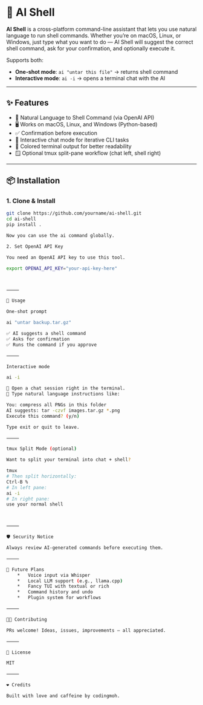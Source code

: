 # 🧠 AI Shell

**AI Shell** is a cross-platform command-line assistant that lets you use natural language to run shell commands. Whether you’re on macOS, Linux, or Windows, just type what you want to do — AI Shell will suggest the correct shell command, ask for your confirmation, and optionally execute it.

Supports both:
- **One-shot mode**: `ai "untar this file"` → returns shell command
- **Interactive mode**: `ai -i` → opens a terminal chat with the AI

---

## ✨ Features

- 🧠 Natural Language to Shell Command (via OpenAI API)
- 🖥️ Works on macOS, Linux, and Windows (Python-based)
- ✅ Confirmation before execution
- 💬 Interactive chat mode for iterative CLI tasks
- 🎨 Colored terminal output for better readability
- 🪟 Optional tmux split-pane workflow (chat left, shell right)

---

## 📦 Installation

### 1. Clone & Install

```bash
git clone https://github.com/yourname/ai-shell.git
cd ai-shell
pip install .

Now you can use the ai command globally.

2. Set OpenAI API Key

You need an OpenAI API key to use this tool.

export OPENAI_API_KEY="your-api-key-here"



⸻

🚀 Usage

One-shot prompt

ai "untar backup.tar.gz"

✅ AI suggests a shell command
✅ Asks for confirmation
✅ Runs the command if you approve

⸻

Interactive mode

ai -i

🧠 Open a chat session right in the terminal.
💬 Type natural language instructions like:

You: compress all PNGs in this folder
AI suggests: tar -czvf images.tar.gz *.png
Execute this command? (y/n)

Type exit or quit to leave.

⸻

tmux Split Mode (optional)

Want to split your terminal into chat + shell?

tmux
# Then split horizontally:
Ctrl-B %
# In left pane:
ai -i
# In right pane:
use your normal shell



⸻

🛡️ Security Notice

Always review AI-generated commands before executing them.

⸻

🧱 Future Plans
	*	Voice input via Whisper
	*	Local LLM support (e.g., llama.cpp)
	*	Fancy TUI with textual or rich
	*	Command history and undo
	*	Plugin system for workflows

⸻

🧑‍💻 Contributing

PRs welcome! Ideas, issues, improvements — all appreciated.

⸻

📝 License

MIT

⸻

❤️ Credits

Built with love and caffeine by codingmoh.

